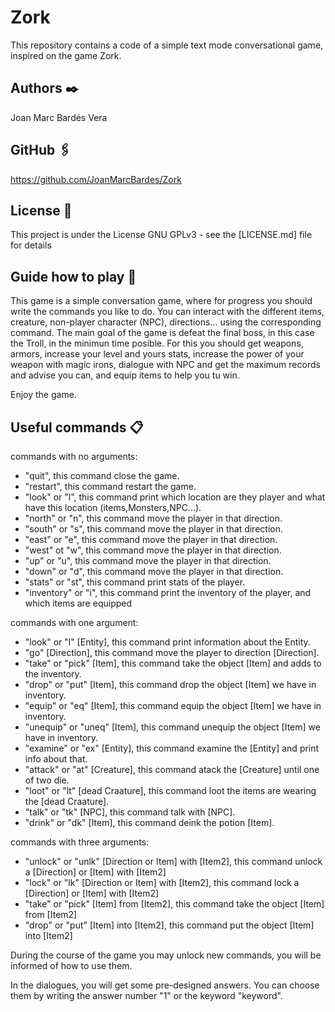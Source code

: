 # Zork

This repository contains a code of a simple text mode conversational game, inspired on the game Zork.

## Authors ✒️
Joan Marc Bardés Vera

## GitHub 🖇️
https://github.com/JoanMarcBardes/Zork

## License 📄

This project is under the License GNU GPLv3 - see the [LICENSE.md] file for details

## Guide how to play 📖

This game is a simple conversation game, where for progress you should write the commands you like to do.
You can interact with the different items, creature, non-player character (NPC), directions... using the corresponding command.
The main goal of the game is defeat the final boss, in this case the Troll, in the minimun time posible.
For this you should get weapons, armors, increase your level and yours stats, increase the power of your weapon with magic irons, dialogue with NPC and get the maximum records and advise you can, and equip items to help you tu win.

Enjoy the game.

## Useful commands 📋

commands with no arguments:
* "quit", this command close the game.
* "restart", this command restart the game.
* "look" or "l", this command print which location are they player and what have this location (items,Monsters,NPC...).
* "north" or "n", this command move the player in that direction.
* "south" or "s", this command move the player in that direction.
* "east" or "e", this command move the player in that direction.
* "west" ot "w", this command move the player in that direction.
* "up" or "u", this command move the player in that direction.
* "down" or "d", this command move the player in that direction.
* "stats" or "st", this command print stats of the player.
* "inventory" or "i", this command print the inventory of the player, and which items are equipped

commands with one argument:
* "look" or "l" [Entity], this command print information about the Entity.
* "go" [Direction], this command move the player to direction [Direction].
* "take" or "pick" [Item], this command take the object [Item] and adds to the inventory.
* "drop" or "put" [Item], this command drop the object [Item] we have in inventory.
* "equip" or "eq" [Item], this command equip the object [Item] we have in inventory.
* "unequip" or "uneq" [Item], this command unequip the object [Item] we have in inventory.
* "examine" or "ex" [Entity], this command examine the [Entity] and print info about that.
* "attack" or "at" [Creature], this command atack the [Creature] until one of two die.
* "loot" or "lt" [dead Craature], this command loot the items are wearing the [dead Craature].
* "talk" or "tk" [NPC], this command talk with [NPC].
* "drink" or "dk" [Item], this command deink the potion [Item].

commands with three arguments:
* "unlock" or "unlk" [Direction or Item] with [Item2], this command unlock a [Direction] or [Item] with [Item2]
* "lock" or "lk" [Direction or Item] with [Item2], this command lock a [Direction] or [Item] with [Item2]
* "take" or "pick" [Item] from [Item2], this command take the object [Item] from [Item2]
* "drop" or "put" [Item] into [Item2], this command put the object [Item] into [Item2]

During the course of the game you may unlock new commands, you will be informed of how to use them.

In the dialogues, you will get some pre-designed answers. You can choose them by writing the answer number "1" or the keyword "keyword".
